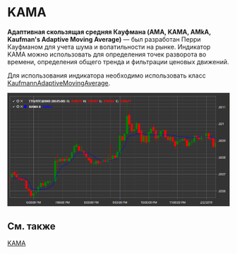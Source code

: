 # KAMA

**Адаптивная скользящая средняя Кауфмана (AMA, KAMA, AMkA, Kaufman's Adaptive Moving Average)** — был разработан Перри Кауфманом для учета шума и волатильности на рынке. Индикатор KAMA можно использовать для определения точек разворота во времени, определения общего тренда и фильтрации ценовых движений. 

Для использования индикатора необходимо использовать класс [KaufmannAdaptiveMovingAverage](xref:StockSharp.Algo.Indicators.KaufmannAdaptiveMovingAverage). 

![IndicatorKaufmannAdaptiveMovingAverage](../images/IndicatorKaufmannAdaptiveMovingAverage.png)

## См. также

[KAMA](IndicatorKaufmannAdaptiveMovingAverage.md)
